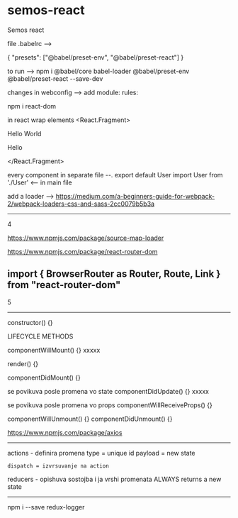 # semos-react
 Semos react


file .babelrc --> 


{
    "presets": ["@babel/preset-env", "@babel/preset-react"]
}
 
to run --> npm i @babel/core babel-loader @babel/preset-env @babel/preset-react --save-dev

changes in webconfig --> add module: rules:

npm i react-dom

in react wrap elements <React.Fragment>
            <div>Hello World</div>
            <p>Hello</p>
        </React.Fragment>

every component in separate file --. export default User
import User from './User' <-- in main file

add a loader -->
https://medium.com/a-beginners-guide-for-webpack-2/webpack-loaders-css-and-sass-2cc0079b5b3a


--------------------------------------------------------------------------------
4

https://www.npmjs.com/package/source-map-loader

https://www.npmjs.com/package/react-router-dom

import { BrowserRouter as Router, Route, Link } from "react-router-dom"
--------------------------------------------------------------------------------

5

-------------------------------------

constructor() {}


LIFECYCLE METHODS

componentWillMount() {} xxxxx

render() {}

componentDidMount() {}  



se povikuva posle promena vo state
componentDidUpdate() {}   xxxxx 

se povikuva posle promena vo props 
componentWillReceiveProps() {} 

componentWillUnmount() {} 
componentDidUnmount() {} 



https://www.npmjs.com/package/axios

------------

actions - definira promena
    type = unique id
    payload = new state

    dispatch = izvrsuvanje na action 

reducers - opishuva sostojba i ja vrshi promenata
    ALWAYS returns a new state

--------------------

npm i --save redux-logger
